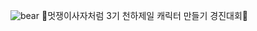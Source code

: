![bear](https://user-images.githubusercontent.com/109451148/193047732-bbfa8589-0de3-4a4c-b34e-a19582315aaa.gif)
🌟멋쟁이사자처럼 3기 천하제일 캐릭터 만들기 경진대회🌟
